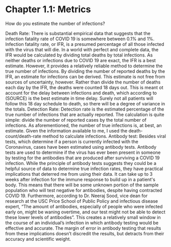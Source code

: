 Chapter 1.1: Metrics
=======================

How do you estimate the number of infections?

Death Rate: 
There is substantial empirical data that suggests that the infection fatality rate of COVID 19 is somewhere between 0.1% and 1%. Infection fatality rate, or IFR, is a presumed percentage of all those infected with the virus that will die. In a world with perfect and complete data, the IFR would be calculated by dividing total deaths by total infections. As neither deaths or infections due to COVID 19 are exact, the IFR is a best estimate. However, it provides a relatively reliable method to determine the true number of infections. By dividing the number of reported deaths by the IFR, an estimate for infections can be derived. 
	This estimate is not free from sources of uncertainty, however. Rather than divide the number of deaths each day by the IFR, the deaths were counted 18 days out. This is meant ot account for the delay between infections and death, which according to (SOURCE) is the best estimate in time delay. Surely not all patients will follow this 18 day schedule to death, so there will be a degree of variance in the totals. 
Detection Rate:
Detection rate is the estimated percentage of the true number of infections that are actually reported. The calculation is quite simple: divide the number of reported cases by the total number of infections. As aforementioned, the number of true infections is, at best, an estimate. Given the information available to me, I used the death-count/death-rate method to calculate infections. 
Antibody test:
Besides viral tests, which determine if a person is currently infected with the Coronavirus, cases have been estimated using antibody tests. Antibody tests are used to determine if the virus has ever been present in someone by testing for the antibodies that are produced after surviving a COVID 19 infection. While the principle of antibody tests suggests they could be a helpful source of data to determine true infection rates, they have practical implications that deterred me from using their data. It can take up to 3 weeks after infection for the immune response to build up in a patient's body. This means that there will be some unknown portion of the sample population who will test negative for antibodies, despite having contracted COVID 19. Furthermore, according to Dr. Neeraj Sood, vice dean for research at the USC Price School of Public Policy and infectious disease expert, “The amount of antibodies, especially of people who were infected early on, might be waning overtime, and our test might not be able to detect these lower levels of antibodies”. This creates a relatively small window in the course of an individual’s infection in which antibody testing would be effective and accurate. The margin of error in antibody testing that results from these implications doesn’t discredit the results, but detracts from their accuracy and scientific weight. 
